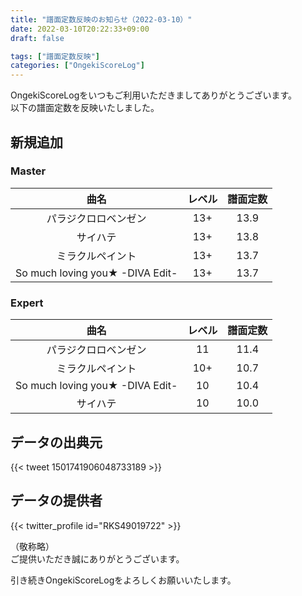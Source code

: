 ```yaml
---
title: "譜面定数反映のお知らせ（2022-03-10）"
date: 2022-03-10T20:22:33+09:00
draft: false

tags: ["譜面定数反映"]
categories: ["OngekiScoreLog"]
---
```


OngekiScoreLogをいつもご利用いただきましてありがとうございます。  
以下の譜面定数を反映いたしました。

<!--more-->

## 新規追加

### Master

| 曲名 | レベル | 譜面定数 |
|:-:|:-:|:-:|
| パラジクロロベンゼン | 13+ | 13.9 |
| サイハテ | 13+ | 13.8 |
| ミラクルペイント | 13+ | 13.7 |
| So much loving you★ -DIVA Edit- | 13+ | 13.7 |

### Expert

| 曲名 | レベル | 譜面定数 |
|:-:|:-:|:-:|
| パラジクロロベンゼン | 11 | 11.4 |
| ミラクルペイント | 10+ | 10.7 |
| So much loving you★ -DIVA Edit- | 10 | 10.4 |
| サイハテ | 10 | 10.0 |

## データの出典元

{{< tweet 1501741906048733189 >}}

## データの提供者

{{< twitter_profile id="RKS49019722" >}}

<!-- （順不同　敬称略）   -->
（敬称略）  
ご提供いただき誠にありがとうございます。

引き続きOngekiScoreLogをよろしくお願いいたします。
